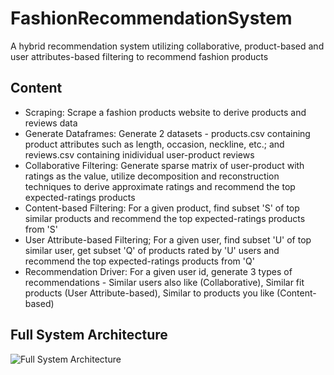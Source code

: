 # FashionRecommendationSystem
A hybrid recommendation system utilizing collaborative, product-based and user attributes-based filtering to recommend fashion products

## Content
- Scraping: Scrape a fashion products website to derive products and reviews data
- Generate Dataframes: Generate 2 datasets - products.csv containing product attributes such as length, occasion, neckline, etc.; and reviews.csv containing inidividual user-product reviews
- Collaborative Filtering: Generate sparse matrix of user-product with ratings as the value, utilize decomposition and reconstruction techniques to derive approximate ratings and recommend the top expected-ratings products
- Content-based Filtering: For a given product, find subset 'S' of top similar products and recommend the top expected-ratings products from 'S'
- User Attribute-based Filtering; For a given user, find subset 'U' of top similar user, get subset 'Q' of products rated by 'U' users and recommend the top expected-ratings products from 'Q'
- Recommendation Driver: For a given user id, generate 3 types of recommendations - Similar users also like (Collaborative), Similar fit products (User Attribute-based), Similar to products you like (Content-based)

## Full System Architecture
![Full System Architecture](https://github.com/HarshVBhatt/FashionRecommendationSystem/assets/69580380/b1220bfe-2c29-4a7b-80ab-d356b52aa3b7)



